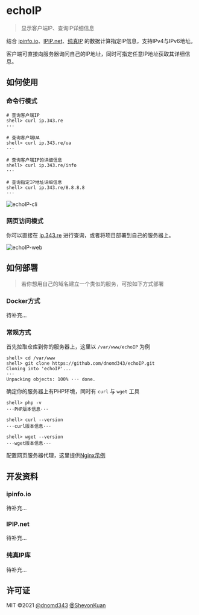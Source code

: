# echoIP

> 显示客户端IP、查询IP详细信息

结合 [ipinfo.io](https://ipinfo.io/)、[IPIP.net](https://www.ipip.net/)、[纯真IP](http://www.cz88.net/) 的数据计算指定IP信息，支持IPv4与IPv6地址。

客户端可直接向服务器询问自己的IP地址，同时可指定任意IP地址获取其详细信息。

## 如何使用

### 命令行模式

```
# 查询客户端IP
shell> curl ip.343.re
···

# 查询客户端UA
shell> curl ip.343.re/ua
···

# 查询客户端IP的详细信息
shell> curl ip.343.re/info
···

# 查询指定IP地址详细信息
shell> curl ip.343.re/8.8.8.8
···
```

![echoIP-cli](https://pic.dnomd343.top/images/aDE.png)

### 网页访问模式

你可以直接在 [ip.343.re](https://ip.343.re/) 进行查询，或者将项目部署到自己的服务器上。

![echoIP-web](https://pic.dnomd343.top/images/k2H.png)

## 如何部署

> 若你想用自己的域名建立一个类似的服务，可按如下方式部署

### Docker方式

待补充...

### 常规方式

首先拉取仓库到你的服务器上，这里以 `/var/www/echoIP` 为例

```
shell> cd /var/www
shell> git clone https://github.com/dnomd343/echoIP.git
Cloning into 'echoIP'...
···
Unpacking objects: 100% ··· done.
```

确定你的服务器上有PHP环境，同时有 `curl` 与 `wget` 工具

```
shell> php -v
···PHP版本信息···

shell> curl --version
···curl版本信息···

shell> wget --version
···wget版本信息···
```

配置网页服务器代理，这里提供[Nginx示例](https://github.com/dnomd343/echoIP/blob/main/conf/nginx/README.md)

## 开发资料

### ipinfo.io

待补充...

### IPIP.net

待补充...

### 纯真IP库

待补充...

## 许可证

MIT ©2021 [@dnomd343](https://github.com/dnomd343) [@ShevonKuan](https://github.com/ShevonKuan)
